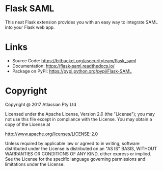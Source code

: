 # Flask SAML

This neat Flask extension provides you with an easy way to integrate SAML into
your Flask web app.

# Links

- Source Code: https://bitbucket.org/asecurityteam/flask_saml
- Documentation: https://flask-saml.readthedocs.io/
- Package on PyPI: https://pypi.python.org/pypi/Flask-SAML

# Copyright

Copyright @ 2017 Atlassian Pty Ltd

Licensed under the Apache License, Version 2.0 (the "License"); you may not use
this file except in compliance with the License. You may obtain a copy of the
License at

http://www.apache.org/licenses/LICENSE-2.0

Unless required by applicable law or agreed to in writing, software distributed
under the License is distributed on an "AS IS" BASIS, WITHOUT WARRANTIES OR
CONDITIONS OF ANY KIND, either express or implied. See the License for the
specific language governing permissions and limitations under the License.
